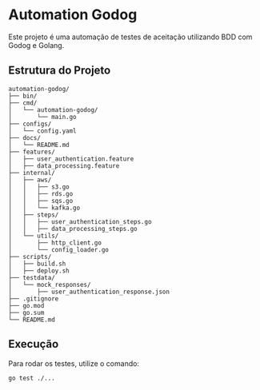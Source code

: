# Automation Godog

Este projeto é uma automação de testes de aceitação utilizando BDD com Godog e Golang.

## Estrutura do Projeto

```
automation-godog/
├── bin/
├── cmd/
│   └── automation-godog/
│       └── main.go
├── configs/
│   └── config.yaml
├── docs/
│   └── README.md
├── features/
│   ├── user_authentication.feature
│   ├── data_processing.feature
├── internal/
│   ├── aws/
│   │   ├── s3.go
│   │   ├── rds.go
│   │   ├── sqs.go
│   │   └── kafka.go
│   ├── steps/
│   │   ├── user_authentication_steps.go
│   │   ├── data_processing_steps.go
│   └── utils/
│       ├── http_client.go
│       └── config_loader.go
├── scripts/
│   ├── build.sh
│   ├── deploy.sh
├── testdata/
│   └── mock_responses/
│       ├── user_authentication_response.json
├── .gitignore
├── go.mod
├── go.sum
└── README.md
```


## Execução

Para rodar os testes, utilize o comando:
```
go test ./...
```

